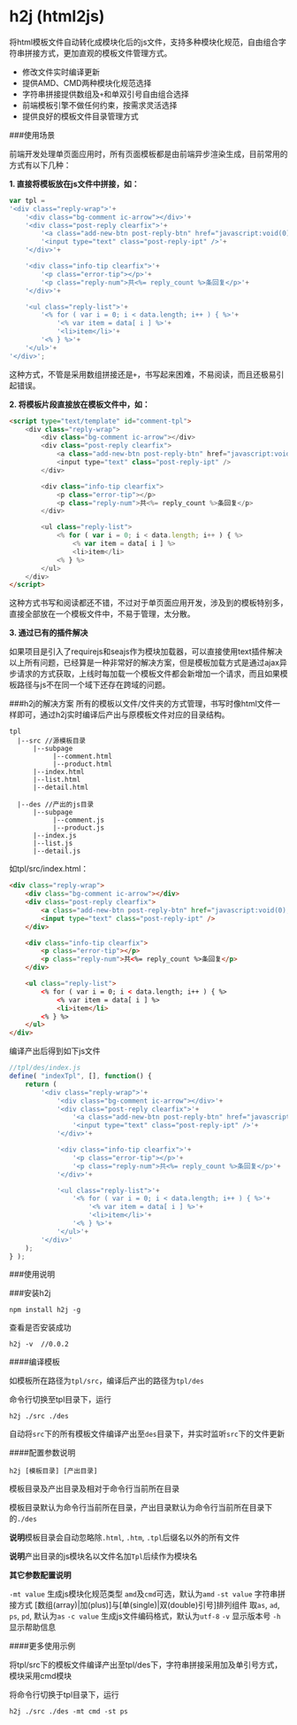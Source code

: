 h2j (html2js)
=======

将html模板文件自动转化成模块化后的js文件，支持多种模块化规范，自由组合字符串拼接方式，更加直观的模板文件管理方式。

- 修改文件实时编译更新
- 提供AMD、CMD两种模块化规范选择
- 字符串拼接提供数组及`+`和单双引号自由组合选择
- 前端模板引擎不做任何约束，按需求灵活选择
- 提供良好的模板文件目录管理方式


###使用场景

前端开发处理单页面应用时，所有页面模板都是由前端异步渲染生成，目前常用的方式有以下几种：

**1. 直接将模板放在js文件中拼接，如：**

```javascript
var tpl = 
'<div class="reply-wrap">'+
    '<div class="bg-comment ic-arrow"></div>'+
    '<div class="post-reply clearfix">'+
        '<a class="add-new-btn post-reply-btn" href="javascript:void(0);">回复</a>'+
        '<input type="text" class="post-reply-ipt" />'+
    '</div>'+

    '<div class="info-tip clearfix">'+
        '<p class="error-tip"></p>'+
        '<p class="reply-num">共<%= reply_count %>条回复</p>'+
    '</div>'+

    '<ul class="reply-list">'+
        '<% for ( var i = 0; i < data.length; i++ ) { %>'+
            '<% var item = data[ i ] %>'+
            '<li>item</li>'+
        '<% } %>'+
    '</ul>'+
'</div>';
```

这种方式，不管是采用数组拼接还是`+`，书写起来困难，不易阅读，而且还极易引起错误。

**2. 将模板片段直接放在模板文件中，如：**
```html
<script type="text/template" id="comment-tpl">
    <div class="reply-wrap">
        <div class="bg-comment ic-arrow"></div>
        <div class="post-reply clearfix">
            <a class="add-new-btn post-reply-btn" href="javascript:void(0);">回复</a>
            <input type="text" class="post-reply-ipt" />
        </div>

        <div class="info-tip clearfix">
            <p class="error-tip"></p>
            <p class="reply-num">共<%= reply_count %>条回复</p>
        </div>

        <ul class="reply-list">
            <% for ( var i = 0; i < data.length; i++ ) { %>
                <% var item = data[ i ] %>
                <li>item</li>
            <% } %>
        </ul>
    </div>
</script>
```
这种方式书写和阅读都还不错，不过对于单页面应用开发，涉及到的模板特别多，直接全部放在一个模板文件中，不易于管理，太分散。

**3. 通过已有的插件解决**

如果项目是引入了requirejs和seajs作为模块加载器，可以直接使用text插件解决以上所有问题，已经算是一种非常好的解决方案，但是模板加载方式是通过ajax异步请求的方式获取，上线时每加载一个模板文件都会新增加一个请求，而且如果模板路径与js不在同一个域下还存在跨域的问题。

###h2j的解决方案
所有的模板以文件/文件夹的方式管理，书写时像html文件一样即可，通过h2j实时编译后产出与原模板文件对应的目录结构。

```
tpl
  |--src //源模板目录
      |--subpage
           |--comment.html
           |--product.html
      |--index.html
      |--list.html
      |--detail.html

  |--des //产出的js目录
      |--subpage
           |--comment.js
           |--product.js
      |--index.js
      |--list.js
      |--detail.js
```
如tpl/src/index.html：

```html
<div class="reply-wrap">
    <div class="bg-comment ic-arrow"></div>
    <div class="post-reply clearfix">
        <a class="add-new-btn post-reply-btn" href="javascript:void(0);">回复</a>
        <input type="text" class="post-reply-ipt" />
    </div>

    <div class="info-tip clearfix">
        <p class="error-tip"></p>
        <p class="reply-num">共<%= reply_count %>条回复</p>
    </div>

    <ul class="reply-list">
        <% for ( var i = 0; i < data.length; i++ ) { %>
            <% var item = data[ i ] %>
            <li>item</li>
        <% } %>
    </ul>
</div>
```

编译产出后得到如下js文件
```javascript
//tpl/des/index.js
define( "indexTpl", [], function() {
    return (
        '<div class="reply-wrap">'+
            '<div class="bg-comment ic-arrow"></div>'+
            '<div class="post-reply clearfix">'+
                '<a class="add-new-btn post-reply-btn" href="javascript:void(0);">回复</a>'+
                '<input type="text" class="post-reply-ipt" />'+
            '</div>'+

            '<div class="info-tip clearfix">'+
                '<p class="error-tip"></p>'+
                '<p class="reply-num">共<%= reply_count %>条回复</p>'+
            '</div>'+

            '<ul class="reply-list">'+
                '<% for ( var i = 0; i < data.length; i++ ) { %>'+
                    '<% var item = data[ i ] %>'+
                    '<li>item</li>'+
                '<% } %>'+
            '</ul>'+
        '</div>'
    );
} );
```

###使用说明

###安装h2j
```
npm install h2j -g
```

查看是否安装成功
```
h2j -v  //0.0.2
```

####编译模板

如模板所在路径为`tpl/src`，编译后产出的路径为`tpl/des`

命令行切换至tpl目录下，运行

```
h2j ./src ./des
```

自动将`src`下的所有模板文件编译产出至`des`目录下，并实时监听`src`下的文件更新

####配置参数说明

```
h2j [模板目录] [产出目录]
```
模板目录及产出目录及相对于命令行当前所在目录

模板目录默认为命令行当前所在目录，产出目录默认为命令行当前所在目录下的`./des`

**说明**模板目录会自动忽略除`.html`, `.htm`, `.tpl`后缀名以外的所有文件

**说明**产出目录的js模块名以文件名加`Tpl`后续作为模块名

**其它参数配置说明**

`-mt value` 生成js模块化规范类型 `amd`及`cmd`可选，默认为`amd`
`-st value` 字符串拼接方式
            [数组(array)|加(plus)]与[单(single)|双(double)引号]排列组件
            取`as`, `ad`, `ps`, `pd`, 默认为`as`
`-c value` 生成js文件编码格式，默认为`utf-8`
`-v` 显示版本号
`-h` 显示帮助信息

####更多使用示例

将tpl/src下的模板文件编译产出至tpl/des下，字符串拼接采用加及单引号方式，模块采用cmd模块

将命令行切换于tpl目录下，运行

```
h2j ./src ./des -mt cmd -st ps
```